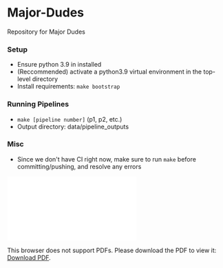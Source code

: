 # Major-Dudes
Repository for Major Dudes

### Setup
* Ensure python 3.9 in installed
* (Reccommended) activate a python3.9 virtual environment in the top-level directory
* Install requirements: `make bootstrap`

### Running Pipelines
* `make [pipeline number]` (p1, p2, etc.)
* Output directory: data/pipeline_outputs

### Misc
* Since we don't have CI right now, make sure to run `make` before committing/pushing, and resolve any errors

<object data="docs/r-final-calculation.pdf" type="application/pdf" width="750px" height="750px">
    <embed src="docs/r-final-calculation.pdf" type="application/pdf">
        <p>This browser does not support PDFs. Please download the PDF to view it: <a href="docs/r-final-calculation.pdf">Download PDF</a>.</p>
    </embed>
</object>